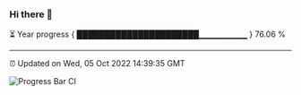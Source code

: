 ### Hi there 👋

⏳ Year progress { ██████████████████████▁▁▁▁▁▁▁▁ } 76.06 %

---

⏰ Updated on Wed, 05 Oct 2022 14:39:35 GMT

![Progress Bar CI](https://github.com/liununu/liununu/workflows/Progress%20Bar%20CI/badge.svg)
